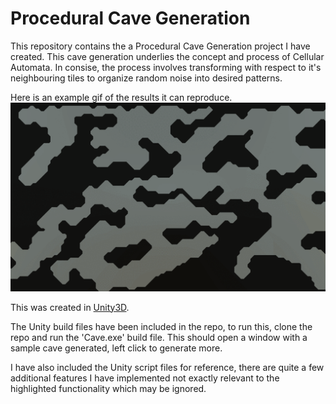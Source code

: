 # Procedural Cave Generation
This repository contains the a Procedural Cave Generation project I have created.
This cave generation underlies the concept and process of Cellular Automata. In consise, the process involves transforming with respect to it's neighbouring tiles to organize random noise into desired patterns.

Here is an example gif of the results it can reproduce.
![alt text](https://github.com/doorkn-b/Procedural-Cave-Generation/blob/master/CaveExample.gif)

This was created in [Unity3D](https://unity.com/).

The Unity build files have been included in the repo, to run this, clone the repo and run the 'Cave.exe' build file.
This should open a window with a sample cave generated, left click to generate more.

I have also included the Unity script files for reference, there are quite a few additional features I have implemented not exactly relevant to the highlighted functionality which may be ignored.
